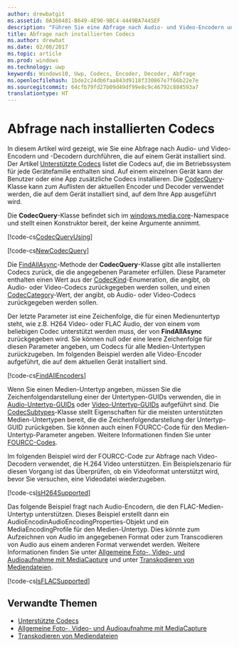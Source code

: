 ```yaml
---
author: drewbatgit
ms.assetid: 0A360481-B649-4E90-9BC4-4449BA7445EF
description: "Führen Sie eine Abfrage nach Audio- und Video-Encodern und -Decodern durch, die auf einem Gerät installiert ist."
title: Abfrage nach installierten Codecs
ms.author: drewbat
ms.date: 02/08/2017
ms.topic: article
ms.prod: windows
ms.technology: uwp
keywords: Windows10, Uwp, Codecs, Encoder, Decoder, Abfrage
ms.openlocfilehash: 1bde2c24db6faa843d9118f330867e7f66b22e7e
ms.sourcegitcommit: 64cfb79fd27b09d49df99e8c9c46792c884593a7
translationtype: HT
---
```

# <a name="query-for-installed-codecs"></a>Abfrage nach installierten Codecs
In diesem Artikel wird gezeigt, wie Sie eine Abfrage nach Audio- und Video-Encodern und -Decodern durchführen, die auf einem Gerät installiert sind. Der Artikel [Unterstützte Codecs](supported-codecs.md) listet die Codecs auf, die im Betriebssystem für jede Gerätefamilie enthalten sind. Auf einem einzelnen Gerät kann der Benutzer oder eine App zusätzliche Codecs installieren. Die [CodecQuery](https://docs.microsoft.com/en-us/uwp/api/windows.media.core.codecquery)-Klasse kann zum Auflisten der aktuellen Encoder und Decoder verwendet werden, die auf dem Gerät installiert sind, auf dem Ihre App ausgeführt wird.

Die **CodecQuery**-Klasse befindet sich im [windows.media.core](https://docs.microsoft.com/en-us/uwp/api/windows.media.core)-Namespace und stellt einen Konstruktor bereit, der keine Argumente annimmt.

[!code-cs[CodecQueryUsing](./code/TranscodeWin10/cs/MainPage.xaml.cs#SnippetCodecQueryUsing)]

[!code-cs[NewCodecQuery](./code/TranscodeWin10/cs/MainPage.xaml.cs#SnippetNewCodecQuery)]

Die [FindAllAsync](https://docs.microsoft.com/en-us/uwp/api/windows.media.core.codecquery#Windows_Media_Core_CodecQuery_FindAllAsync_Windows_Media_Core_CodecKind_Windows_Media_Core_CodecCategory_System_String_)-Methode der **CodecQuery**-Klasse gibt alle installierten Codecs zurück, die die angegebenen Parameter erfüllen. Diese Parameter enthalten einen Wert aus der [CodecKind](https://docs.microsoft.com/en-us/uwp/api/windows.media.core.codeckind)-Enumeration, die angibt, ob Audio- oder Video-Codecs zurückgegeben werden sollen, und einen [CodecCategory](https://docs.microsoft.com/en-us/uwp/api/windows.media.core.codeccategory)-Wert, der angibt, ob Audio- oder Video-Codecs zurückgegeben werden sollen.

Der letzte Parameter ist eine Zeichenfolge, die für einen Medienuntertyp steht, wie z.B. H264 Video- oder FLAC Audio, der von einem vom beliebigen Codec unterstützt werden muss, der von **FindAllAsync** zurückgegeben wird. Sie können null oder eine leere Zeichenfolge für diesen Parameter angeben, um Codecs für alle Medien-Untertypen zurückzugeben. Im folgenden Beispiel werden alle Video-Encoder aufgeführt, die auf dem aktuellen Gerät installiert sind.

[!code-cs[FindAllEncoders](./code/TranscodeWin10/cs/MainPage.xaml.cs#SnippetFindAllEncoders)]

Wenn Sie einen Medien-Untertyp angeben, müssen Sie die Zeichenfolgendarstellung einer der Untertypen-GUIDs verwenden, die in [Audio-Untertyp-GUIDs](https://msdn.microsoft.com/library/windows/desktop/aa372553(v=vs.85).aspx) oder [Video-Untertyp-GUIDs](https://msdn.microsoft.com/library/windows/desktop/aa370819(v=vs.85).aspx) aufgeführt sind. Die [CodecSubtypes](https://docs.microsoft.com/en-us/uwp/api/windows.media.core.codecsubtypes)-Klasse stellt Eigenschaften für die meisten unterstützten Medien-Untertypen bereit, die die Zeichenfolgendarstellung der Untertyp-GUID zurückgeben. Sie können auch einen FOURCC-Code für den Medien-Untertyp-Parameter angeben. Weitere Informationen finden Sie unter [FOURCC-Codes](https://msdn.microsoft.com/library/windows/desktop/dd375802(v=vs.85).aspx). 

Im folgenden Beispiel wird der FOURCC-Code zur Abfrage nach Video-Decodern verwendet, die H.264 Video unterstützen. Ein Beispielszenario für diesen Vorgang ist das Überprüfen, ob ein Videoformat unterstützt wird, bevor Sie versuchen, eine Videodatei wiederzugeben.

[!code-cs[IsH264Supported](./code/TranscodeWin10/cs/MainPage.xaml.cs#SnippetIsH264Supported)]

Das folgende Beispiel fragt nach Audio-Encodern, die den FLAC-Medien-Untertyp unterstützen. Dieses Beispiel erstellt dann ein AudioEncodinAudioEncodingProperties-Objekt und ein MediaEncodingProfile für den Medien-Untertyp. Dies könnte zum Aufzeichnen von Audio im angegebenen Format oder zum Transcodieren von Audio aus einem anderen Format verwendet werden. Weitere Informationen finden Sie unter [Allgemeine Foto-, Video- und Audioaufnahme mit MediaCapture](basic-photo-video-and-audio-capture-with-MediaCapture.md) und unter [Transkodieren von Mediendateien](transcode-media-files.md).

[!code-cs[IsFLACSupported](./code/TranscodeWin10/cs/MainPage.xaml.cs#SnippetIsFLACSupported)]

## <a name="related-topics"></a>Verwandte Themen

* [Unterstützte Codecs](supported-codecs.md)
* [Allgemeine Foto-, Video- und Audioaufnahme mit MediaCapture](basic-photo-video-and-audio-capture-with-MediaCapture.md)
* [Transkodieren von Mediendateien](transcode-media-files.md)
 

 





